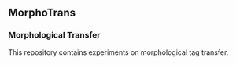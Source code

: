 ## MorphoTrans

### Morphological Transfer

This repository contains experiments on morphological tag transfer.
